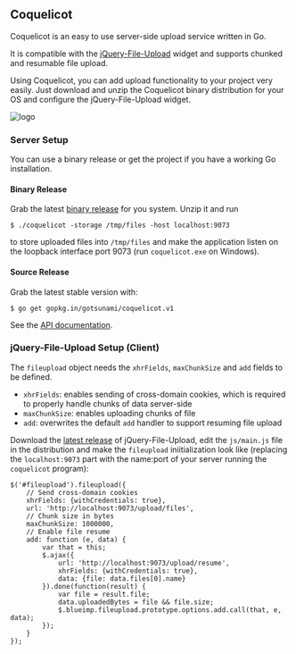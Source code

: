 ## Coquelicot

Coquelicot is an easy to use server-side upload service written in Go.

It is compatible with the [jQuery-File-Upload](https://github.com/blueimp/jQuery-File-Upload)
widget and supports chunked and resumable file upload. 

Using Coquelicot, you can add upload functionality to your project
very easily. Just download and unzip the Coquelicot binary distribution
for your OS and configure the jQuery-File-Upload widget.

![logo](http://go-tsunami.com/assets/images/coquelicotLogo.jpg)

### Server Setup

You can use a binary release or get the project if you have a working Go installation.

#### Binary Release

Grab the latest [binary release](https://github.com/gotsunami/coquelicot/releases) for you system. Unzip it
and run

```
$ ./coquelicot -storage /tmp/files -host localhost:9073
```

to store uploaded files into `/tmp/files` and make the application listen on the loopback interface port 9073
(run `coquelicot.exe` on Windows).

#### Source Release

Grab the latest stable version with:

```
$ go get gopkg.in/gotsunami/coquelicot.v1
```

See the [API documentation](http://gopkg.in/gotsunami/coquelicot.v1).

### jQuery-File-Upload Setup (Client)

The `fileupload` object needs the `xhrFields`, `maxChunkSize` and `add` fields to be defined.

- `xhrFields`: enables sending of cross-domain cookies, which is required to properly handle chunks of data server-side
- `maxChunkSize`: enables uploading chunks of file
- `add`: overwrites the default `add` handler to support resuming file upload

Download the [latest release](https://github.com/blueimp/jQuery-File-Upload/releases) of jQuery-File-Upload,
edit the `js/main.js` file in the distribution and make the `fileupload` iniitialization look like
(replacing the `localhost:9073` part with the name:port of your server running the `coquelicot` program):

```
$('#fileupload').fileupload({
    // Send cross-domain cookies
    xhrFields: {withCredentials: true},
    url: 'http://localhost:9073/upload/files',
    // Chunk size in bytes
    maxChunkSize: 1000000,
    // Enable file resume
    add: function (e, data) {
        var that = this;
        $.ajax({
            url: 'http://localhost:9073/upload/resume',
            xhrFields: {withCredentials: true},
            data: {file: data.files[0].name}
        }).done(function(result) {
            var file = result.file;
            data.uploadedBytes = file && file.size;
            $.blueimp.fileupload.prototype.options.add.call(that, e, data);
        });
    }
});
```
